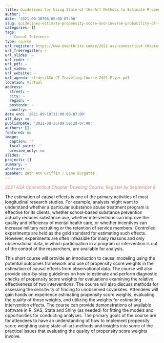 ```yaml
---
title: Guidelines for Using State-of-the-Art Methods to Estimate Propensity Score and Inverse Probability of Treatment Weights When Drawing Causal Inferences
author: ''
date: '2021-09-10T06:00:00-07:00'
slug: guidelines-estimate-propensity-score-and-inverse-probability-of-treatment-weights-when-drawing-causal-inferences
categories: []
tags:
  - Causal Inference
type: course
url_register: https://www.eventbrite.com/e/2021-asa-connecticut-chapter-traveling-course-tickets-163879222165?aff=asacttravel
url_freeregister: ~
url_slides: ~
url_code: ~
url_pdf: ~
url_video: ~
url_website: ~
url_agenda: slides/ASA-CT-Traveling-Course-2021-Flyer.pdf
location: Virtual
address:
  street: ~
  city: ~
  region: ~
  postcode: ~
  country: ~
date_end: '2021-09-10T11:00:00-07:00'
all_day: no
publishDate: '2021-08-25T09:59:29-07:00'
authors: []
featured: no
image:
  caption: ''
  focal_point: ''
  preview_only: no
slides: ''
projects: []
summary: ~
abstract: ~
speaker: Beth Ann Griffin | Lane Burgette
---
```

<span style="color: salmon;"> *2021 ASA Connecticut Chapter Traveling Course. Register by September 6.* </span>
<!--more-->
The estimation of causal effects is one of the primary activities of most longitudinal research studies. For example, analysts might want to understand whether a particular substance abuse treatment program is effective for its clients, whether school-based substance prevention actually reduces substance use, whether interventions can improve the quality and efficiency of mental health care, or whether incentives can increase military recruiting or the retention of service members. Controlled experiments are held as the gold standard for estimating such effects. However, experiments are often infeasible for many reasons and only observational data, in which participation in a program or intervention is out of the control of the researchers, are available for analysis.  

This short course will provide an introduction to causal modeling using the potential outcomes framework and use of propensity score weights in the estimation of causal effects from observational data. The course will also provide step-by-step guidelines on how to estimate and perform diagnostic checks of propensity score weights for evaluations examining the relative effectiveness of two interventions. The course will also discuss methods for assessing the sensitivity of finding to unobserved covariates. Attendees will gain hands on experience estimating propensity score weights, evaluating the quality of those weights, and utilizing the weights for estimating intervention effects. The course can provide demonstrations of available software in R, SAS, Stata and Shiny (as needed) for fitting the models and opportunities for conducting analyses. The primary goals of the course are for attendees to have an understanding of how to implement propensity score weighting using state-of-art-methods and insights into some of the practical issues that evaluating the quality of propensity score weights involve.

